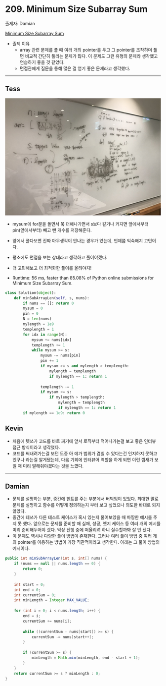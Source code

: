 # 209. Minimum Size Subarray Sum

출제자: Damian

[Minimum Size Subarray Sum](https://leetcode.com/problems/minimum-size-subarray-sum/)

- 출제 이유
  - array 관련 문제를 풀 때 여러 개의 pointer를 두고 그 pointer를 조작하며 풀면 비교적 간단히 풀리는 문제가 많다. 이 문제도 그런 유형의 문제라 생각했고 연습하기 좋을 것 같았다.
  - 면접관에게 질문을 통해 많은 걸 얻기 좋은 문제라고 생각했다.

---

## Tess
![](./images/20200202_209_tess.jpeg)

- mysum에 for문을 돌면서 쭉 더해나가면서 s보다 같거나 커지면 앞에서부터 pin(앞에서부터) 빼고 뺀 개수를 저장해준다.
- 앞에서 풀다보면 진짜 아무생각이 안나는 경우가 있는데, 언제쯤 익숙해지 고민이다.
- 평소에도 면접을 보는 상태라고 생각하고 풀어야겠다.
- 더 고민해보고 더 최적화한 풀이를 올려야지!

- Runtime: 56 ms, faster than 85.08% of Python online submissions for Minimum Size Subarray Sum.
```python
class Solution(object):
    def minSubArrayLen(self, s, nums):
        if nums == []: return 0
        mysum = 0
        pin = 0
        N = len(nums)
        mylength = 1e9
        templength = 1
        for idx in range(N):
            mysum += nums[idx]
            templength += 1
            while mysum >= s:
                mysum -= nums[pin]
                pin += 1
                if mysum >= s and mylength > templength:
                    mylength = templength
                    if mylength == 1: return 1

                templength -= 1
                if mysum <= s:
                    if mylength > templength:
                        mylength = templength
                        if mylength == 1: return 1
        if mylength == 1e9: return 0
```


## Kevin

- 처음에 텟쓰가 코드를 바로 짜기에 앞서 로직부터 적어나가는걸 보고 좋은 인터뷰 접근 방식이라고 생각했다.
- 코드를 써내려가는걸 보던 도중 아 얘가 범위가 겹칠 수 있다는건 인지하지 못하고 있구나 라는걸 알게됐는데, 다음 기회에 인터뷰어 역할을 하게 되면 이런 낌새가 보일 때 미리 말해줘야겠다는 것을 느꼈다.

---

## Damian

- 문제를 설명하는 부분, 중간에 힌트를 주는 부분에서 버벅임이 있었다. 최대한 말로 문제를 설명하고 함수를 어떻게 정의하는지 부터 보고 싶었으나 의도한 바대로 되지 않았다.
- 중간에 테쓰가 다른 테스트 케이스가 혹시 있는지 물어보았을 때 마땅한 예시를 주지 못 했다. 앞으로는 문제를 준비할 때 실패, 성공, 엣지 케이스 등 여러 개의 예시를 미리 준비해두어야 겠다. 막상 진행 중에 떠올리려 하니 실수할까봐 잘 안 됐다.
- 이 문제도 역시나 다양한 풀이 방법이 존재한다. 그러나 여러 풀이 방법 중 여러 개의 pointer를 이용하는 방법이 가장 직관적이라고 생각한다. 아래는 그 풀이 방법의 예시이다.

```java
public int minSubArrayLen(int s, int[] nums) {
    if (nums == null || nums.length == 0) {
        return 0;
    }
    
    int start = 0;
    int end = 0;
    int currentSum = 0;
    int minLength = Integer.MAX_VALUE;
    
    for (int i = 0; i < nums.length; i++) {
        end = i;
        currentSum += nums[i];
        
        while ((currentSum - nums[start]) >= s) {
            currentSum -= nums[start++];
        }
        
        if (currentSum >= s) {
            minLength = Math.min(minLength, end - start + 1);
        }
    }
    return currentSum >= s ? minLength : 0;
}

```
